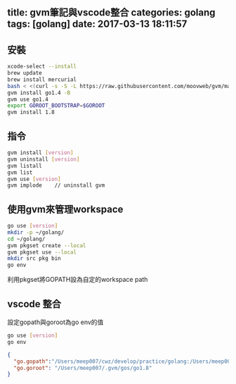 title: gvm筆記與vscode整合
categories: golang
tags: [golang]
date: 2017-03-13 18:11:57
---

## 安裝
``` bash
xcode-select --install
brew update
brew install mercurial
bash < <(curl -s -S -L https://raw.githubusercontent.com/moovweb/gvm/master/binscripts/gvm-installer)
gvm install go1.4 -B
gvm use go1.4
export GOROOT_BOOTSTRAP=$GOROOT
gvm install 1.8
```

## 指令
``` bash
gvm install [version]
gvm uninstall [version]
gvm listall
gvm list
gvm use [version]
gvm implode    // uninstall gvm
```

## 使用gvm來管理workspace
``` bash
go use [version]
mkdir -p ~/golang/  
cd ~/golang/  
gvm pkgset create --local  
gvm pkgset use --local  
mkdir src pkg bin
go env
```
利用pkgset將GOPATH設為自定的workspace path

## vscode 整合
設定gopath與goroot為go env的值
``` bash
go use [version]
go env
```
``` json
{
  "go.gopath":"/Users/meep007/cwz/develop/practice/golang:/Users/meep007/cwz/develop/practice/golang/.gvm_local/pkgsets/go1.8/local:/Users/meep007/.gvm/pkgsets/go1.8/global",
  "go.goroot": "/Users/meep007/.gvm/gos/go1.8"
}
```